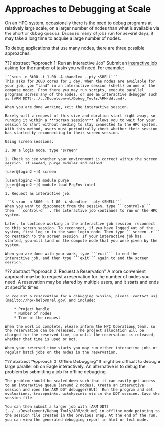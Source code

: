 # Approaches to Debugging at Scale

On an HPC system, occasionally there is the need to debug programs at relatively large scale, on a larger number of nodes than what is available via the short or debug queues. Because many of jobs run for several days, it may take a long time to acquire a large number of nodes.

To debug applications that use many nodes, there are three possible approaches.

??? abstract "Approach 1: Run an Interactive Job"
    Submit an [interactive job](../../../Slurm/interactive_jobs.md) asking for the number of tasks you will need. For example:

    ```srun -n 3600 -t 1-00 -A <handle> --pty $SHELL```
    This asks for 3600 cores for 1 day. When the nodes are available for your job, you "land" in an interactive session (shell) on one of the compute nodes. From there you may run scripts, execute parallel programs across any of the nodes, or use an interactive debugger such as [ARM DDT](../../Development/Debug_Tools/ARM/ddt.md).

    When you are done working, exit the interactive session.

    Rarely will a request of this size and duration start right away, so running it within a ***screen session*** allows you to wait for your session to start without needing to stay connected to the HPC system.  With this method, users must periodically check whether their session has started by reconnecting to their screen session.

    Using screen sessions:

    1. On a login node, type "screen"

    1. Check to see whether your environment is correct within the screen session. If needed, purge modules and reload:
    ```
    [user@login2 ~]$ screen

    [user@login2 ~]$ module purge
    [user@login2 ~]$ module load PrgEnv-intel
    ```
    1. Request an interactive job:

    ```$ srun -n 3600 -t 1-00 -A <handle> --pty $SHELL```
    When you want to disconnect from the session, type ```control-a``` then ```control-d```. The interactive job continues to run on the HPC system.

    Later, to continue working in the interactive job session, reconnect to this screen session. To reconnect, if you have logged out of the system, first log in to the same login node. Then type ```screen -r``` to reattach to the screen session. If your interactive job has started, you will land on the compute node that you were given by the system.

    When you are done with your work, type ```exit``` to end the interactive job, and then type ```exit``` again to end the screen session.

??? abstract "Approach 2: Request a Reservation"
    A more convenient approach may be to request a reservation for the number of nodes you need.  A reservation may be shared by multiple users, and it starts and ends at specific times.  
    
    To request a reservation for a debugging session, please [contact us](mailto://hpc-help@nrel.gov) and include:

        * Project handle 
        * Number of nodes 
        * Time of the request
        
    When the work is complete, please inform the HPC Operations team, so the reservation can be released. The project allocation will be charged for the reserved time, up until the reservation is released, whether that time is used or not.

    When your reserved time starts you may run either interactive jobs or regular batch jobs on the nodes in the reservation.

??? abstract "Approach 3: Offline Debugging"
    It might be difficult to debug a large parallel job on Eagle interactively. An alternative is to debug the problem by submitting a job for offline debugging. 

    The problem should be scaled down such that it can easily get access to an interactive queue (around 2 nodes). Create an interactive session and open the ARM DDT debugger(GUI). Run the program and set evaluations, tracepoints, watchpoints etc in the DDT session. Save the session file. 

    You can then submit a larger job with [ARM DDT](../../Development/Debug_Tools/ARM/ddt.md) in offline mode pointing to the session file created in the previous step. At the end of the run, you can view the generated debugging report in html or text mode.
